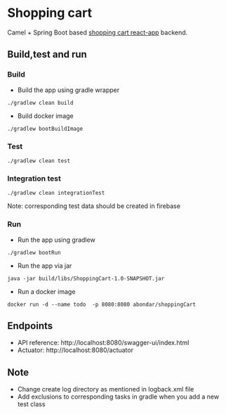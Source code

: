 # Shopping cart

Camel + Spring Boot based [shopping cart react-app](https://github.com/abondar24/ReactDemo/tree/master/shopping-cart) backend.


## Build,test and run

### Build

- Build the app using gradle wrapper

```
./gradlew clean build
```

- Build docker image

```
./gradlew bootBuildImage
```

### Test

```
./gradlew clean test
```

### Integration test

```
./gradlew clean integrationTest
```

Note: corresponding test data should be created in firebase

### Run

- Run the app using gradlew

```
./gradlew bootRun
```

- Run the app via jar

```
java -jar build/libs/ShoppingCart-1.0-SNAPSHOT.jar
```

- Run a docker image

```
docker run -d --name todo  -p 8080:8080 abondar/shoppingCart
```

## Endpoints

- API reference: http://localhost:8080/swagger-ui/index.html
- Actuator: http://localhost:8080/actuator

## Note

- Change create log directory as mentioned in logback.xml file
- Add exclusions to corresponding tasks in gradle when you add a new test class
